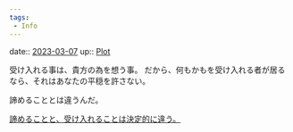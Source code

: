 ```yaml
---
tags:
 - Info
---
```


date:: [2023-03-07](/Daily_Note/2023-03-07.md)
up:: [Plot](Bar/Novel/Chaos/Plot.md)

受け入れる事は、貴方の為を想う事。
だから、何もかもを受け入れる者が居るなら、それはあなたの平穏を許さない。

諦めることとは違うんだ。

[諦めることと、受け入れることは決定的に違う。](Info/諦めることと、受け入れることは決定的に違う。.md)